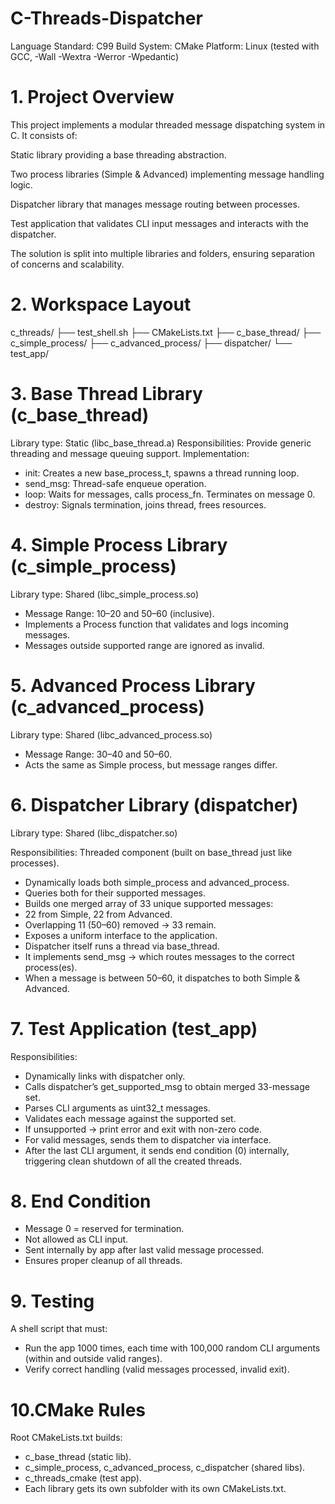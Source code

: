 # C-Threads-Dispatcher

Language Standard: C99
Build System: CMake
Platform: Linux (tested with GCC, -Wall -Wextra -Werror -Wpedantic)

# 1. Project Overview

This project implements a modular threaded message dispatching system in C.
It consists of:

Static library providing a base threading abstraction.

Two process libraries (Simple & Advanced) implementing message handling logic.

Dispatcher library that manages message routing between processes.

Test application that validates CLI input messages and interacts with the dispatcher.

The solution is split into multiple libraries and folders, ensuring separation of concerns and scalability.


# 2. Workspace Layout
c_threads/
├── test_shell.sh
├── CMakeLists.txt
├── c_base_thread/
├── c_simple_process/
├── c_advanced_process/
├── dispatcher/
└── test_app/


# 3. Base Thread Library (c_base_thread)
Library type: Static (libc_base_thread.a)
Responsibilities: Provide generic threading and message queuing support.
Implementation:

- init: Creates a new base_process_t, spawns a thread running loop.
- send_msg: Thread-safe enqueue operation.
- loop: Waits for messages, calls process_fn. Terminates on message 0.
- destroy: Signals termination, joins thread, frees resources.


# 4. Simple Process Library (c_simple_process)
Library type: Shared (libc_simple_process.so)

- Message Range: 10–20 and 50–60 (inclusive).
- Implements a Process function that validates and logs incoming messages.
- Messages outside supported range are ignored as invalid.


# 5. Advanced Process Library (c_advanced_process)
Library type: Shared (libc_advanced_process.so)

- Message Range: 30–40 and 50–60.
- Acts the same as Simple process, but message ranges differ.


# 6. Dispatcher Library (dispatcher)
Library type: Shared (libc_dispatcher.so)

Responsibilities:
Threaded component (built on base_thread just like processes).
- Dynamically loads both simple_process and advanced_process.
- Queries both for their supported messages.
- Builds one merged array of 33 unique supported messages:
- 22 from Simple, 22 from Advanced.
- Overlapping 11 (50–60) removed → 33 remain.
- Exposes a uniform interface to the application.
- Dispatcher itself runs a thread via base_thread.
- It implements send_msg → which routes messages to the correct process(es).
- When a message is between 50–60, it dispatches to both Simple & Advanced.


# 7. Test Application (test_app)

Responsibilities:
- Dynamically links with dispatcher only.
- Calls dispatcher’s get_supported_msg to obtain merged 33-message set.
- Parses CLI arguments as uint32_t messages.
- Validates each message against the supported set.
- If unsupported → print error and exit with non-zero code.
- For valid messages, sends them to dispatcher via interface.
- After the last CLI argument, it sends end condition (0) internally, triggering clean shutdown of all the created threads.


# 8. End Condition
- Message 0 = reserved for termination.
- Not allowed as CLI input.
- Sent internally by app after last valid message processed.
- Ensures proper cleanup of all threads.


# 9. Testing
A shell script that must:
- Run the app 1000 times, each time with 100,000 random CLI arguments (within and outside valid ranges).
- Verify correct handling (valid messages processed, invalid exit).

# 10.CMake Rules
Root CMakeLists.txt builds:
- c_base_thread (static lib).
- c_simple_process, c_advanced_process, c_dispatcher (shared libs).
- c_threads_cmake (test app).
- Each library gets its own subfolder with its own CMakeLists.txt.
